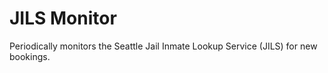 # JILS Monitor
Periodically monitors the Seattle Jail Inmate Lookup Service (JILS) for new bookings.
